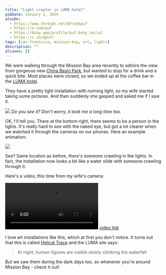 ```yaml
---
title: "Light crawler in LUMA hotel"
pubDate: January 2, 2025
alsoOn:
  - https://www.threads.net/@frankpuf
  - https://x.com/puf
  - https://bsky.app/profile/puf.bsky.social
  - https://c.im/@puf/
tags: [san-francisco, mission-bay, art, lights]
description: ""
aliases: []
---
```


We were walking through the Mission Bay area recently to admire the view from gorgeous new [China Basin Park](https://www.google.com/search?q=china+basin+park), but wanted to stop for a drink and a quick bite. Most places were closed, so we ended up at the coffee bar in the [LUMA hotel](https://www.lumahotels.com/san-francisco).

They have a pretty light installation with running light, so my wife started taking some pictures. And then suddenly she gasped and asked me if I saw it.

![](https://i.imgur.com/pxIGVxE.png)
*Do you see it? Don't worry, it took me a long time too.*

OK, I'll tell you. There at the bottom right, there seems to be a person in the lights. It's really hard to see with the naked eye, but got a lot clearer when we watched it through the cameras on our phones. Here an example animation:

![](https://i.imgur.com/q2EKhp6.gif)

See? Same location as before, there's someone crawling in the lights. In fact, the installation now looks a bit like a water slide with someone crawling through it.

Here's a video, this time from my wife's camera:

<video draggable="false" playsinline="" autoplay="" loop="" class="" hash="SYQVEao" title=""><source type="video/mp4" src="https://i.imgur.com/SYQVEao.mp4"></video>
[video link](https://i.imgur.com/SYQVEao.mp4)

I love art installations like this, which at first you don't notice. It turns out that this is called [Helical Trace](https://www.lumahotels.com/san-francisco/discover/all-about-art) and the LUMA site says:

> At night, human figures are visible slowly climbing the waterfall

But we saw them during the dark *days* too, so whenever you're around Mission Bay - check it out!


